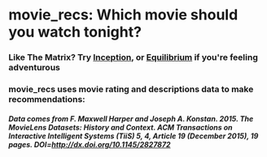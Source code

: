 # movie_recs: Which movie should you watch tonight?

### Like The Matrix? Try [Inception](https://www.youtube.com/watch?v=d3A3-zSOBT4), or [Equilibrium](https://www.youtube.com/watch?v=raleKODYeg0) if you're feeling adventurous 

### movie_recs uses movie rating and descriptions data to make recommendations:

##### Data comes from F. Maxwell Harper and Joseph A. Konstan. 2015. The MovieLens Datasets: History and Context. ACM Transactions on Interactive Intelligent Systems (TiiS) 5, 4, Article 19 (December 2015), 19 pages. DOI=http://dx.doi.org/10.1145/2827872
